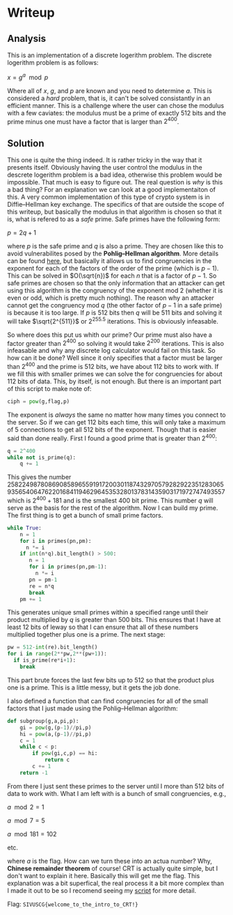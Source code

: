 
# Writeup
## Analysis

This is an implementation of a discrete logerithm problem. The discrete logerithm problem is as follows:

$x = g^a \mod p$

Where all of $x$, $g$, and $p$ are known and you need to determine $a$. This is considered a *hard* problem, that is, it can't be solved consistantly in an efficient manner.
This is a challenge where the user can chose the modulus with a few caviates: the modulus must be a prime of exactly 512 bits and the prime minus one must have a factor that is larger than $2^{400}$.

## Solution 

This one is quite the thing indeed. It is rather tricky in the way that it presents itself. Obviously having the user control the modulus in the descrete logerithm problem is a bad idea, otherwise this problem would be impossible. That much is easy to figure out. The real question is *why* is this a bad thing? For an explanation we can look at a good implementaiton of this. A very common implementation of this type of crypto system is in Diffie–Hellman key exchange. The specifics of that are outside the scope of this writeup, but basically the modulus in that algorithm is chosen so that it is, what is refered to as a *safe* prime. Safe primes have the following form:

$p = 2q + 1$

where $p$ is the safe prime and $q$ is also a prime. They are chosen like this to avoid vulnerabilites posed by the **Pohlig–Hellman algorithm**. More details can be found [here](https://en.wikipedia.org/wiki/Pohlig%E2%80%93Hellman_algorithm), but basically it allows us to find congruencies in the exponent for each of the factors of the order of the prime (which is $p-1$). This can be solved in $O(\sqrt{n})$ for each $n$ that is a factor of $p-1$. So safe primes are chosen so that the only information that an attacker can get using this algorithm is the congruency of the exponent mod 2 (whether it is even or odd, which is pretty much nothing). The reason why an attacker cannot get the congruency mod $q$ (the other factor of $p-1$ in a safe prime) is because it is too large. If $p$ is 512 bits then $q$ will be 511 bits and solving it will take $\sqrt{2^{511}}$ or $2^{255.5}$ iterations. This is obviously infeasable. 

So where does this put us whith our prime? Our prime must also have a factor greater than $2^{400}$ so solving it would take $2^{200}$ iterations. This is also infeasable and why any discrete log calculator would fail on this task. So how can it be done? Well since it only specifies that a factor must be larger than $2^{400}$
and the prime is 512 bits, we have about 112 bits to work with. If we fill this with smaller primes we can solve the for congruencies for about 112 bits of data. This, by itself, is not enough. But there is an important part of this script to make note of:
```python
ciph = pow(g,flag,p)
```
The exponent is *always* the same no matter how many times you connect to the server.  So if we can get 112 bits each time, this will only take a maximum of 5 connections to get all 512 bits of the exponent. Though that is easier said than done really. First I found a good prime that is greater than $2^{400}$:
```python
q = 2^400
while not is_prime(q):
    q += 1
```
This gives the number $2582249878086908589655919172003011874329705792829223512830659356540647622016841194629645353280137831435903171972747493557$ which is $2^{400} + 181$ and is the smallest 400 bit prime. This number $q$ will serve as the basis for the rest of the algorithm. Now I can build my prime. The first thing is to get a bunch of small prime factors.
```python
while True:
    n = 1
    for i in primes(pn,pm):
      n *= i
    if int(n*q).bit_length() > 500:
       n = 1
       for i in primes(pn,pm-1):
         n *= i
       pn = pm-1
       re = n*q
       break
    pm += 1
```
This generates unique small primes within a specified range until their product multiplied by $q$ is greater than 500 bits. This ensures that I have at least 12 bits of leway so that I can ensure that all of these numbers multiplied together plus one is a prime. The next stage:
```python
pw = 512-int(re).bit_length()
for i in range(2**pw,2**(pw+1)):
  if is_prime(re*i+1):
    break
```
This part brute forces the last few bits up to 512 so that the product plus one is a prime. This is a little messy, but it gets the job done. 

I also defined a function that can find congruencies for all of the small factors that I just made using the Pohlig–Hellman algorithm:
```python
def subgroup(g,a,pi,p):
    gi = pow(g,(p-1)//pi,p)
    hi = pow(a,(p-1)//pi,p)
    c = 1
    while c < p:
        if pow(gi,c,p) == hi:
            return c
        c += 1
    return -1
```

From there I just sent these primes to the server until I more than 512 bits of data to work with. What I am left with is a bunch of small congruencies, e.g., 

$a \mod 2 = 1$

$a \mod 7 = 5$

$a \mod 181 = 102$

etc.

where $a$ is the flag. How can we turn these into an actua number? Why, **Chinese remainder theorem** of course! CRT is actually quite simple, but I don't want to explain it here. Basically this will get me the flag. This explanation was a bit superfical, the real process it a bit more complex than I made it out to be so I recomend seeing my [script](pohlig_parital.sage) for more detail.

Flag: `SIVUSCG{welcome_to_the_intro_to_CRT!}`